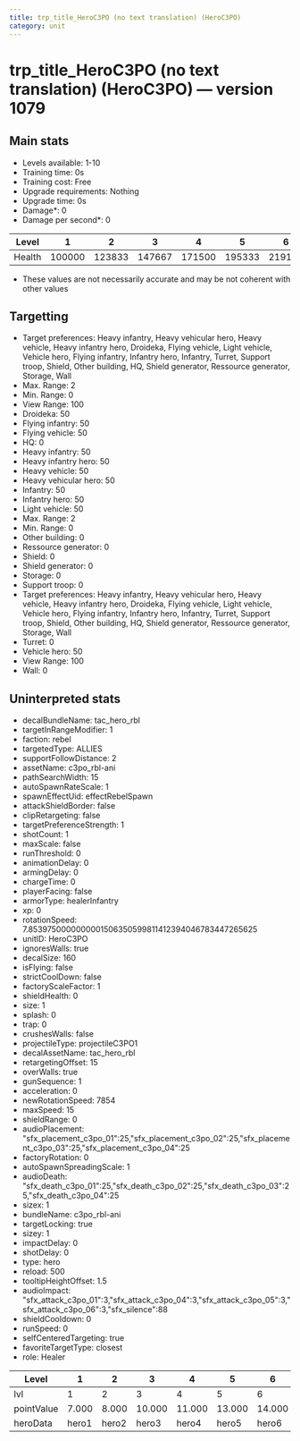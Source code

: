 ```yaml
---
title: trp_title_HeroC3PO (no text translation) (HeroC3PO)
category: unit
---
```


# trp_title_HeroC3PO (no text translation) (HeroC3PO) — version 1079

## Main stats

  * Levels available: 1-10
  * Training time: 0s
  * Training cost: Free
  * Upgrade requirements: Nothing
  * Upgrade time: 0s
  * Damage*: 0
  * Damage per second*: 0

|Level |1     |2     |3     |4     |5     |6     |7     |8     |9     |10    |
|------|------|------|------|------|------|------|------|------|------|------|
|Health|100000|123833|147667|171500|195333|219167|243000|266833|290667|314500|

* These values are not necessarily accurate and may be not coherent with other values

## Targetting

  * Target preferences: Heavy infantry, Heavy vehicular hero, Heavy vehicle, Heavy infantry hero, Droideka, Flying vehicle, Light vehicle, Vehicle hero, Flying infantry, Infantry hero, Infantry, Turret, Support troop, Shield, Other building, HQ, Shield generator, Ressource generator, Storage, Wall
  * Max. Range: 2
  * Min. Range: 0
  * View Range: 100
  * Droideka: 50
  * Flying infantry: 50
  * Flying vehicle: 50
  * HQ: 0
  * Heavy infantry: 50
  * Heavy infantry hero: 50
  * Heavy vehicle: 50
  * Heavy vehicular hero: 50
  * Infantry: 50
  * Infantry hero: 50
  * Light vehicle: 50
  * Max. Range: 2
  * Min. Range: 0
  * Other building: 0
  * Ressource generator: 0
  * Shield: 0
  * Shield generator: 0
  * Storage: 0
  * Support troop: 0
  * Target preferences: Heavy infantry, Heavy vehicular hero, Heavy vehicle, Heavy infantry hero, Droideka, Flying vehicle, Light vehicle, Vehicle hero, Flying infantry, Infantry hero, Infantry, Turret, Support troop, Shield, Other building, HQ, Shield generator, Ressource generator, Storage, Wall
  * Turret: 0
  * Vehicle hero: 50
  * View Range: 100
  * Wall: 0

## Uninterpreted stats

  * decalBundleName: tac_hero_rbl
  * targetInRangeModifier: 1
  * faction: rebel
  * targetedType: ALLIES
  * supportFollowDistance: 2
  * assetName: c3po_rbl-ani
  * pathSearchWidth: 15
  * autoSpawnRateScale: 1
  * spawnEffectUid: effectRebelSpawn
  * attackShieldBorder: false
  * clipRetargeting: false
  * targetPreferenceStrength: 1
  * shotCount: 1
  * maxScale: false
  * runThreshold: 0
  * animationDelay: 0
  * armingDelay: 0
  * chargeTime: 0
  * playerFacing: false
  * armorType: healerInfantry
  * xp: 0
  * rotationSpeed: 7.8539750000000001506350599811412394046783447265625
  * unitID: HeroC3PO
  * ignoresWalls: true
  * decalSize: 160
  * isFlying: false
  * strictCoolDown: false
  * factoryScaleFactor: 1
  * shieldHealth: 0
  * size: 1
  * splash: 0
  * trap: 0
  * crushesWalls: false
  * projectileType: projectileC3PO1
  * decalAssetName: tac_hero_rbl
  * retargetingOffset: 15
  * overWalls: true
  * gunSequence: 1
  * acceleration: 0
  * newRotationSpeed: 7854
  * maxSpeed: 15
  * shieldRange: 0
  * audioPlacement: "sfx_placement_c3po_01":25,"sfx_placement_c3po_02":25,"sfx_placement_c3po_03":25,"sfx_placement_c3po_04":25
  * factoryRotation: 0
  * autoSpawnSpreadingScale: 1
  * audioDeath: "sfx_death_c3po_01":25,"sfx_death_c3po_02":25,"sfx_death_c3po_03":25,"sfx_death_c3po_04":25
  * sizex: 1
  * bundleName: c3po_rbl-ani
  * targetLocking: true
  * sizey: 1
  * impactDelay: 0
  * shotDelay: 0
  * type: hero
  * reload: 500
  * tooltipHeightOffset: 1.5
  * audioImpact: "sfx_attack_c3po_01":3,"sfx_attack_c3po_04":3,"sfx_attack_c3po_05":3,"sfx_attack_c3po_06":3,"sfx_silence":88
  * shieldCooldown: 0
  * runSpeed: 0
  * selfCenteredTargeting: true
  * favoriteTargetType: closest
  * role: Healer

|Level     |1    |2    |3     |4     |5     |6     |7     |8     |9     |10    |
|----------|-----|-----|------|------|------|------|------|------|------|------|
|lvl       |1    |2    |3     |4     |5     |6     |7     |8     |9     |10    |
|pointValue|7.000|8.000|10.000|11.000|13.000|14.000|15.000|17.000|18.000|21.000|
|heroData  |hero1|hero2|hero3 |hero4 |hero5 |hero6 |hero7 |hero8 |hero9 |hero10|

